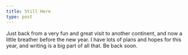 ```yaml
---
title: Still Here
type: post
---
```


Just back from a very fun and great visit to another continent, and now a little breather before the new year. I have lots of plans and hopes for this year, and writing is a big part of all that. Be back soon. 